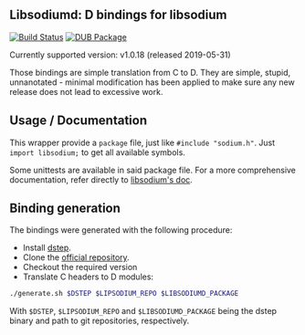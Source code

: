 ## Libsodiumd: D bindings for libsodium

[![Build Status](https://travis-ci.com/geod24/libsodiumd.svg?branch=upstream-1.0.17)](https://travis-ci.com/geod24/libsodiumd)
[![DUB Package](https://img.shields.io/dub/v/libsodiumd.svg)](https://code.dlang.org/packages/libsodiumd)

Currently supported version: v1.0.18 (released 2019-05-31)

Those bindings are simple translation from C to D.
They are simple, stupid, unnanotated - minimal modification has been applied
to make sure any new release does not lead to excessive work.

## Usage / Documentation

This wrapper provide a `package` file, just like `#include "sodium.h"`.
Just `import libsodium;` to get all available symbols.

Some unittests are available in said package file.
For a more comprehensive documentation, refer directly to [libsodium's doc](https://libsodium.gitbook.io/doc/).

## Binding generation

The bindings were generated with the following procedure:
- Install [dstep](https://github.com/jacob-carlborg/dstep).
- Clone the [official repository](https://github.com/jedisct1/libsodium/).
- Checkout the required version
- Translate C headers to D modules:
```sh
./generate.sh $DSTEP $LIPSODIUM_REPO $LIBSODIUMD_PACKAGE
```
  With `$DSTEP`, `$LIPSODIUM_REPO` and `$LIBSODIUMD_PACKAGE` being the dstep binary and path to git repositories, respectively.
